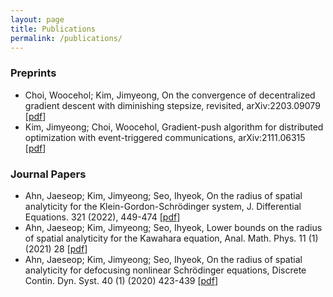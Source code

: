 ```yaml
---
layout: page
title: Publications
permalink: /publications/
---
```


### Preprints
- Choi, Woocehol; Kim, Jimyeong, On the convergence of decentralized gradient descent with diminishing stepsize, revisited, arXiv:2203.09079 \[[pdf](https://arxiv.org/pdf/2203.09079.pdf)\] 
- Kim, Jimyeong; Choi, Woocehol, Gradient-push algorithm for distributed optimization with event-triggered communications, arXiv:2111.06315 \[[pdf](https://arxiv.org/pdf/2111.06315.pdf)\]

### Journal Papers
- Ahn, Jaeseop; Kim, Jimyeong; Seo, Ihyeok, On the radius of spatial analyticity for the Klein-Gordon-Schrödinger system, J. Differential Equations. 321 (2022), 449-474 \[[pdf](https://arxiv.org/pdf/2012.15514.pdf)\]
- Ahn, Jaeseop; Kim, Jimyeong; Seo, Ihyeok, Lower bounds on the radius of spatial analyticity for the Kawahara equation, Anal. Math. Phys. 11 (1) (2021) 28 \[[pdf](https://arxiv.org/pdf/1906.10076.pdf)\]
- Ahn, Jaeseop; Kim, Jimyeong; Seo, Ihyeok, On the radius of spatial analyticity for defocusing nonlinear Schrödinger equations, Discrete Contin. Dyn. Syst. 40 (1) (2020) 423-439 \[[pdf](https://arxiv.org/pdf/1902.10622.pdf)\] 